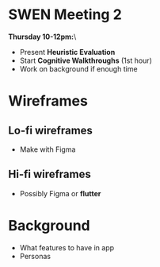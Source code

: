 # SWEN Meeting 2

**Thursday 10-12pm:**\

- Present **Heuristic Evaluation**
- Start **Cognitive Walkthroughs** (1st hour)
- Work on background if enough time

# Wireframes

## Lo-fi wireframes

- Make with Figma

## Hi-fi wireframes

- Possibly Figma or **flutter**

# Background

- What features to have in app
- Personas
